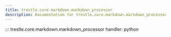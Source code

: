 ```yaml
---
title: trestle.core.markdown.markdown_processor
description: Documentation for trestle.core.markdown.markdown_processor module
---
```

::: trestle.core.markdown.markdown_processor
handler: python
